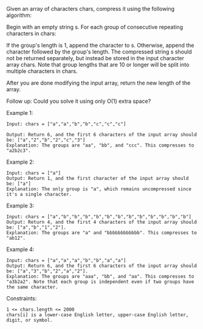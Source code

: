 Given an array of characters chars, compress it using the following algorithm:

Begin with an empty string s. For each group of consecutive repeating characters in chars:

If the group's length is 1, append the character to s.
Otherwise, append the character followed by the group's length.
The compressed string s should not be returned separately, but instead be stored in the input character array chars. Note that group lengths that are 10 or longer will be split into multiple characters in chars.

After you are done modifying the input array, return the new length of the array.

Follow up:
Could you solve it using only O(1) extra space?

Example 1:

```
Input: chars = ["a","a","b","b","c","c","c"]

Output: Return 6, and the first 6 characters of the input array should be: ["a","2","b","2","c","3"]
Explanation: The groups are "aa", "bb", and "ccc". This compresses to "a2b2c3".
```

Example 2:
```
Input: chars = ["a"]
Output: Return 1, and the first character of the input array should be: ["a"]
Explanation: The only group is "a", which remains uncompressed since it's a single character.
```
Example 3:
```
Input: chars = ["a","b","b","b","b","b","b","b","b","b","b","b","b"]
Output: Return 4, and the first 4 characters of the input array should be: ["a","b","1","2"].
Explanation: The groups are "a" and "bbbbbbbbbbbb". This compresses to "ab12".
```
Example 4:
```
Input: chars = ["a","a","a","b","b","a","a"]
Output: Return 6, and the first 6 characters of the input array should be: ["a","3","b","2","a","2"].
Explanation: The groups are "aaa", "bb", and "aa". This compresses to "a3b2a2". Note that each group is independent even if two groups have the same character.
```

Constraints:
```
1 <= chars.length <= 2000
chars[i] is a lower-case English letter, upper-case English letter, digit, or symbol.
```